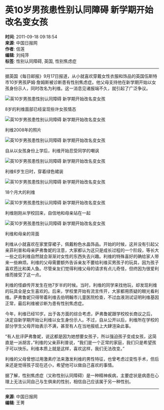 # 英10岁男孩患性别认同障碍 新学期开始改名变女孩

**时间**: 2011-09-18 09:18:54  
**来源**: 中国日报网  
**作者**: 信莲  
**编辑**: 刘纯萍  
**标签**: 性别认同障碍, 英国, 性别焦虑症  

---

据英国《每日邮报》9月17日报道，从小就喜欢穿戴女性衣服和饰品的英国伍斯特市10岁男孩萨姆·詹姆斯被诊断患有性别焦虑症。他父母支持他在新学期开始以女孩身份示人，同时改名为利维。这一消息见诸报端不久，就引起了广泛争议。

![英10岁男孩患性别认同障碍 新学期开始改名变女孩](../../images/attachement/jpg/site1/20110918/0023ae5d93830fdf8b4223.jpg)

8岁的利维面部已经呈现些许女孩情态

![英10岁男孩患性别认同障碍 新学期开始改名变女孩](../../images/attachement/jpg/site1/20110918/0023ae5d93830fdf8b5a24.jpg)

利维2008年的照片

![英10岁男孩患性别认同障碍 新学期开始改名变女孩](../../images/attachement/jpg/site1/20110918/0023ae5d93830fdf8b6f25.jpg)

自从以女孩身份上学后，利维开始忍受同学的嘲讽

![英10岁男孩患性别认同障碍 新学期开始改名变女孩](../../images/attachement/jpg/site1/20110918/0023ae5d93830fdf8b8526.jpg)

利维6岁生日时，穿着绿色裙装

![英10岁男孩患性别认同障碍 新学期开始改名变女孩](../../images/attachement/jpg/site1/20110918/0023ae5d93830fdf8b9927.jpg)

18个月大的利维

![英10岁男孩患性别认同障碍 新学期开始改名变女孩](../../images/attachement/jpg/site1/20110918/0023ae5d93830fdf8bad28.jpg)

利维刚刚从学校回来，自信地和母亲站在一起

![英10岁男孩患性别认同障碍 新学期开始改名变女孩](../../images/attachement/jpg/site1/20110918/0023ae5d93830fdf8bc329.jpg)

利维和母亲的背面

利维从小就喜欢在家里穿裙子，佩戴粉色水晶饰品。开始的时候，这并没有引起父亲菲利普和母亲萨弗鲁妮的注意，大家都认为这只是成长过程的一个阶段，等长大一些之后利维自然就会渐渐对女性的东西失去兴趣。利维的特殊喜好的确给家人带来一些麻烦。利维的父母需要额外告诉亲友不要给利维买男孩子的玩具，因为孩子喜欢芭比和美人鱼。尽管亲友们觉得利维父母的请求有点儿奇怪，但终因为很爱利维而接受了这一点。

利维的怪癖传开发生在他7岁半的时候。当时，利维的同学来找他玩，却发现利维的玩具全是女生喜欢的。后来，学校里开始有流言传开，大家都用质疑的眼光看利维。萨弗鲁妮只得带着利维去伯明翰市儿童医院检查，不过血液测试证明利维基因正常，最后利维被诊断为患有性别焦虑症。

今年，利维已经10岁。出于各方面的综合考虑，萨弗鲁妮跟学校校长商议之后，决定自新学期开始让利维以女生身份示人。不过，自从公开以后，利维所在学校的部分学生父母开始表示不满，甚至有人在当地报纸上大肆渲染此事。

“有人批评萨弗鲁妮，说这都是因为她想要女孩子，所以强迫孩子变成女孩，这简直是一派胡言，”利维的父亲菲利普说，“我们是一个正常的家庭，我们只是希望孩子可以快乐。利维本质上就是这样，喜欢这样，我们无法改变。”

利维的父母曾想过用激素疗法来激发利维的男性特征，也曾考虑过变性手术，但后来还是觉得孩子现在还小，希望他可以做自己喜欢的事情。

据了解，性别焦虑症（又称性别认同障碍）是一种精神疾病，主要症状是病患在心理上无法认同自己与生俱来的性别，相信自己应该属于另一种性别。

---

**来源**: 中国日报网  
**编辑**: 王菁  